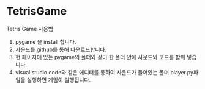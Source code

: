 # TetrisGame
Tetris Game 사용법
 1. pygame 을 install 합니다.
 2. 사운드를 github를 통해 다운로드합니다.
 3. 현 페이지에 있는 pygame의 폴더와 같이 한 폴더 안에 사운드와 코드를 함께 넣습니다.
 4. visual studio code와 같은 에디터를 통하여 사운드가 들어있는 폴더 player.py파일을 실행하면 게임이 실행됩니다.
